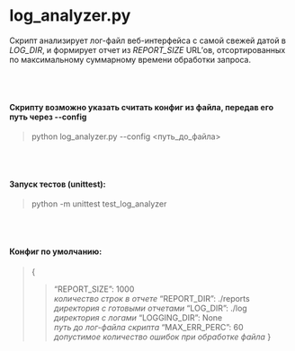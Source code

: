 # log_analyzer.py #
Скрипт анализирует лог-файл веб-интерфейса с самой свежей датой в *LOG_DIR*, и формирует отчет из *REPORT_SIZE* URL’ов, отсортированных по максимальному суммарному времени обработки запроса.  

<br>
<br>

#### Скрипту возможно указать считать конфиг из файла, передав его путь через --config #### 
>  python log_analyzer.py --config <путь_до_файла>    

<br>
<br>  

#### Запуск тестов (unittest): ####
>  python -m unittest test_log_analyzer 

<br>
<br>
  
#### Конфиг по умолчанию: ####

> {
>>   “REPORT_SIZE”:  1000           
>      _количество строк в отчете_
>>   “REPORT_DIR”:   ./reports     
>      _директория с готовыми отчетами_
>>   “LOG_DIR”:      ./log          
>      _директория с логами_
>>   “LOGGING_DIR”:  None          
>      _путь до лог-файла скрипта_
>>   “MAX_ERR_PERC”: 60             
>      _допустимое количество ошибок при обработке файла_
>  }

